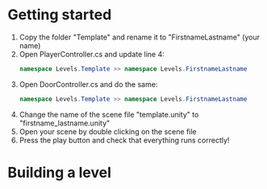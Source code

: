 ﻿# Getting started
1) Copy the folder "Template" and rename it to "FirstnameLastname" (your name)
2) Open PlayerController.cs and update line 4:
   ```cs
   namespace Levels.Template >> namespace Levels.FirstnameLastname
   ```
3) Open DoorController.cs and do the same:
   ```cs
   namespace Levels.Template >> namespace Levels.FirstnameLastname
   ```
4) Change the name of the scene file "template.unity" to "firstname_lastname.unity"
5) Open your scene by double clicking on the scene file
6) Press the play button and check that everything runs correctly!

# Building a level 
     